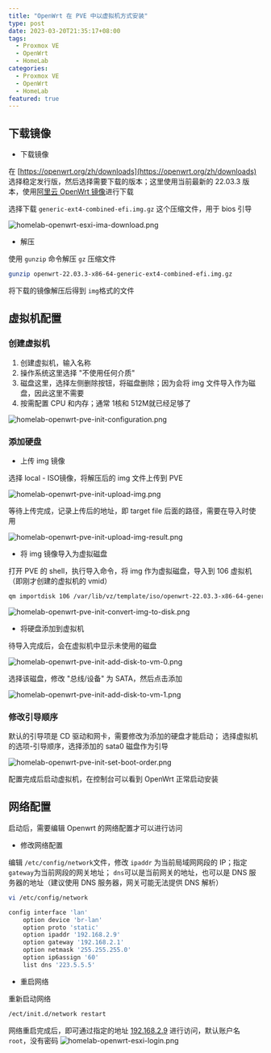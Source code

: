 ```yaml
---
title: "OpenWrt 在 PVE 中以虚拟机方式安装"
type: post
date: 2023-03-20T21:35:17+08:00
tags:
  - Proxmox VE
  - OpenWrt
  - HomeLab
categories:
  - Proxmox VE
  - OpenWrt
  - HomeLab
featured: true
---
```


## 下载镜像

- 下载镜像

在 [https://openwrt.org/zh/downloads](https://openwrt.org/zh/downloads) 选择稳定发行版，然后选择需要下载的版本；这里使用当前最新的 22.03.3 版本，使用[阿里云 OpenWrt 镜像](https://mirrors.aliyun.com/openwrt/)进行下载

选择下载 `generic-ext4-combined-efi.img.gz` 这个压缩文件，用于 bios 引导

![homelab-openwrt-esxi-ima-download.png](https://img.hellowood.dev/picture/homelab-openwrt-esxi-ima-download.png)

- 解压

使用 `gunzip` 命令解压 `gz` 压缩文件

```bash
gunzip openwrt-22.03.3-x86-64-generic-ext4-combined-efi.img.gz
```

将下载的镜像解压后得到 `img`格式的文件

## 虚拟机配置

### 创建虚拟机

1. 创建虚拟机，输入名称
2. 操作系统这里选择 "不使用任何介质"
3. 磁盘这里，选择左侧删除按钮，将磁盘删除；因为会将 img 文件导入作为磁盘，因此这里不需要
4. 按需配置 CPU 和内存；通常 1核和 512M就已经足够了

![homelab-openwrt-pve-init-configuration.png](https://img.hellowood.dev/picture/homelab-openwrt-pve-init-configuration.png)

### 添加硬盘

- 上传 img 镜像

选择 local - ISO镜像，将解压后的 img 文件上传到 PVE

![homelab-openwrt-pve-init-upload-img.png](https://img.hellowood.dev/picture/homelab-openwrt-pve-init-upload-img.png)

等待上传完成，记录上传后的地址，即 target file 后面的路径，需要在导入时使用

![homelab-openwrt-pve-init-upload-img-result.png](https://img.hellowood.dev/picture/homelab-openwrt-pve-init-upload-img-result.png)

- 将 img 镜像导入为虚拟磁盘

打开 PVE 的 shell，执行导入命令，将 img 作为虚拟磁盘，导入到 106 虚拟机（即刚才创建的虚拟机的 vmid）

```bash
qm importdisk 106 /var/lib/vz/template/iso/openwrt-22.03.3-x86-64-generic-ext4-combined-efi.img local-lvm
```

![homelab-openwrt-pve-init-convert-img-to-disk.png](https://img.hellowood.dev/picture/homelab-openwrt-pve-init-convert-img-to-disk.png)

- 将硬盘添加到虚拟机

待导入完成后，会在虚拟机中显示未使用的磁盘

![homelab-openwrt-pve-init-add-disk-to-vm-0.png](https://img.hellowood.dev/picture/homelab-openwrt-pve-init-add-disk-to-vm-0.png)

选择该磁盘，修改 "总线/设备" 为 SATA，然后点击添加

![homelab-openwrt-pve-init-add-disk-to-vm-1.png](https://img.hellowood.dev/picture/homelab-openwrt-pve-init-add-disk-to-vm-1.png)

### 修改引导顺序

默认的引导项是 CD 驱动和网卡，需要修改为添加的硬盘才能启动；
选择虚拟机的选项-引导顺序，选择添加的 sata0 磁盘作为引导

![homelab-openwrt-pve-init-set-boot-order.png](https://img.hellowood.dev/picture/homelab-openwrt-pve-init-set-boot-order.png)

配置完成后启动虚拟机，在控制台可以看到 OpenWrt 正常启动安装

## 网络配置

启动后，需要编辑 Openwrt 的网络配置才可以进行访问

- 修改网络配置

编辑 `/etc/config/network`文件，修改 `ipaddr` 为当前局域网网段的 IP；指定 `gateway`为当前网段的网关地址； `dns`可以是当前网关的地址，也可以是 DNS 服务器的地址（建议使用 DNS 服务器，网关可能无法提供 DNS 解析）

```bash
vi /etc/config/network
```

```bash
config interface 'lan'
	option device 'br-lan'
	option proto 'static'
	option ipaddr '192.168.2.9'
	option gateway '192.168.2.1'
	option netmask '255.255.255.0'
	option ip6assign '60'
	list dns '223.5.5.5'
```

- 重启网络

重新启动网络

```bash
/ect/init.d/network restart
```

网络重启完成后，即可通过指定的地址 [192.168.2.9](192.168.2.9) 进行访问，默认账户名 `root`，没有密码
![homelab-openwrt-esxi-login.png](https://img.hellowood.dev/picture/homelab-openwrt-esxi-login.png)
